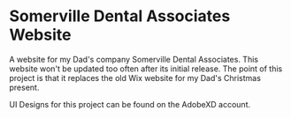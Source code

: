 # Somerville Dental Associates Website
A website for my Dad's company Somerville Dental Associates.
This website won't be updated too often after its initial release. The point of this project is that it replaces the old Wix website for my Dad's Christmas present.

UI Designs for this project can be found on the AdobeXD account.
